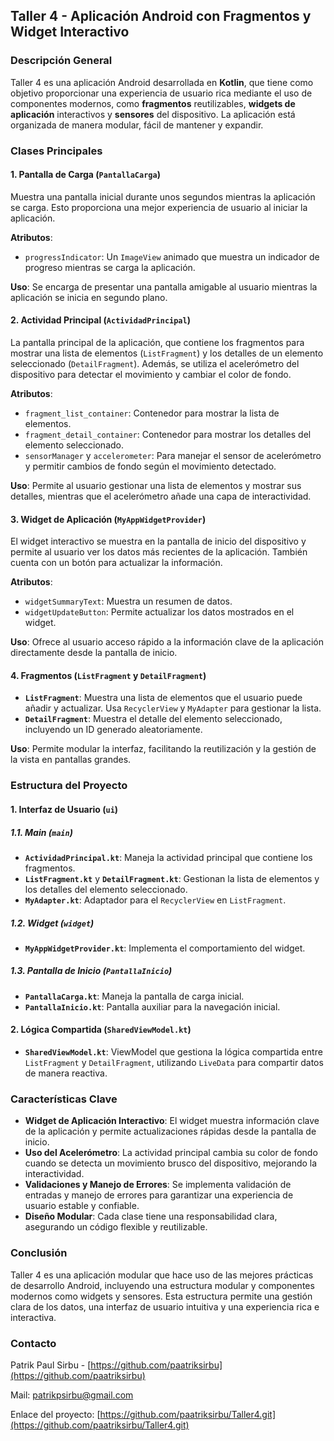 ## Taller 4 - Aplicación Android con Fragmentos y Widget Interactivo

### **Descripción General**
Taller 4 es una aplicación Android desarrollada en **Kotlin**, que tiene como objetivo proporcionar una experiencia de usuario rica mediante el uso de componentes modernos, como **fragmentos** reutilizables, **widgets de aplicación** interactivos y **sensores** del dispositivo. La aplicación está organizada de manera modular, fácil de mantener y expandir.

### **Clases Principales**

#### **1. Pantalla de Carga (`PantallaCarga`)**
Muestra una pantalla inicial durante unos segundos mientras la aplicación se carga. Esto proporciona una mejor experiencia de usuario al iniciar la aplicación.

**Atributos**:
- `progressIndicator`: Un `ImageView` animado que muestra un indicador de progreso mientras se carga la aplicación.

**Uso**: Se encarga de presentar una pantalla amigable al usuario mientras la aplicación se inicia en segundo plano.

#### **2. Actividad Principal (`ActividadPrincipal`)**
La pantalla principal de la aplicación, que contiene los fragmentos para mostrar una lista de elementos (`ListFragment`) y los detalles de un elemento seleccionado (`DetailFragment`). Además, se utiliza el acelerómetro del dispositivo para detectar el movimiento y cambiar el color de fondo.

**Atributos**:
- `fragment_list_container`: Contenedor para mostrar la lista de elementos.
- `fragment_detail_container`: Contenedor para mostrar los detalles del elemento seleccionado.
- `sensorManager` y `accelerometer`: Para manejar el sensor de acelerómetro y permitir cambios de fondo según el movimiento detectado.

**Uso**: Permite al usuario gestionar una lista de elementos y mostrar sus detalles, mientras que el acelerómetro añade una capa de interactividad.

#### **3. Widget de Aplicación (`MyAppWidgetProvider`)**
El widget interactivo se muestra en la pantalla de inicio del dispositivo y permite al usuario ver los datos más recientes de la aplicación. También cuenta con un botón para actualizar la información.

**Atributos**:
- `widgetSummaryText`: Muestra un resumen de datos.
- `widgetUpdateButton`: Permite actualizar los datos mostrados en el widget.

**Uso**: Ofrece al usuario acceso rápido a la información clave de la aplicación directamente desde la pantalla de inicio.

#### **4. Fragmentos (`ListFragment` y `DetailFragment`)**
- **`ListFragment`**: Muestra una lista de elementos que el usuario puede añadir y actualizar. Usa `RecyclerView` y `MyAdapter` para gestionar la lista.
- **`DetailFragment`**: Muestra el detalle del elemento seleccionado, incluyendo un ID generado aleatoriamente.

**Uso**: Permite modular la interfaz, facilitando la reutilización y la gestión de la vista en pantallas grandes.

### **Estructura del Proyecto**

#### **1. Interfaz de Usuario (`ui`)**
##### **1.1. Main (`main`)**
- **`ActividadPrincipal.kt`**: Maneja la actividad principal que contiene los fragmentos.
- **`ListFragment.kt`** y **`DetailFragment.kt`**: Gestionan la lista de elementos y los detalles del elemento seleccionado.
- **`MyAdapter.kt`**: Adaptador para el `RecyclerView` en `ListFragment`.

##### **1.2. Widget (`widget`)**
- **`MyAppWidgetProvider.kt`**: Implementa el comportamiento del widget.

##### **1.3. Pantalla de Inicio (`PantallaInicio`)**
- **`PantallaCarga.kt`**: Maneja la pantalla de carga inicial.
- **`PantallaInicio.kt`**: Pantalla auxiliar para la navegación inicial.

#### **2. Lógica Compartida (`SharedViewModel.kt`)**
- **`SharedViewModel.kt`**: ViewModel que gestiona la lógica compartida entre `ListFragment` y `DetailFragment`, utilizando `LiveData` para compartir datos de manera reactiva.

### **Características Clave**

- **Widget de Aplicación Interactivo**: El widget muestra información clave de la aplicación y permite actualizaciones rápidas desde la pantalla de inicio.
- **Uso del Acelerómetro**: La actividad principal cambia su color de fondo cuando se detecta un movimiento brusco del dispositivo, mejorando la interactividad.
- **Validaciones y Manejo de Errores**: Se implementa validación de entradas y manejo de errores para garantizar una experiencia de usuario estable y confiable.
- **Diseño Modular**: Cada clase tiene una responsabilidad clara, asegurando un código flexible y reutilizable.

### **Conclusión**
Taller 4 es una aplicación modular que hace uso de las mejores prácticas de desarrollo Android, incluyendo una estructura modular y componentes modernos como widgets y sensores. Esta estructura permite una gestión clara de los datos, una interfaz de usuario intuitiva y una experiencia rica e interactiva.

### **Contacto**
Patrik Paul Sirbu - [https://github.com/paatriksirbu](https://github.com/paatriksirbu)

Mail: patrikpsirbu@gmail.com

Enlace del proyecto: [https://github.com/paatriksirbu/Taller4.git](https://github.com/paatriksirbu/Taller4.git)

